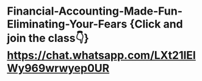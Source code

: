 # Financial-Accounting-Made-Fun-Eliminating-Your-Fears {Click and join the class👇} https://chat.whatsapp.com/LXt21lElWy969wrwyep0UR
